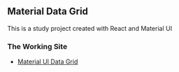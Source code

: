 ## Material Data Grid

This is a study project created with React and Material UI
### The Working Site

 - [Material UI Data Grid]('https://temurmalikreact.github.io/material')

